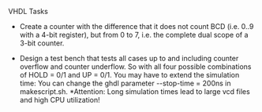VHDL Tasks

* Create a counter with the difference that it does not count BCD (i.e. 0..9 with a 4-bit register), but from 0 to 7, i.e. the complete dual scope of a 3-bit counter.

* Design a test bench that tests all cases up to and including counter overflow and counter underflow. So with all four possible combinations of HOLD = 0/1 and UP = 0/1. You may have to extend the simulation time: You can change the ghdl parameter --stop-time = 200ns in makescript.sh. 
*Attention: Long simulation times lead to large vcd files and high CPU utilization!
